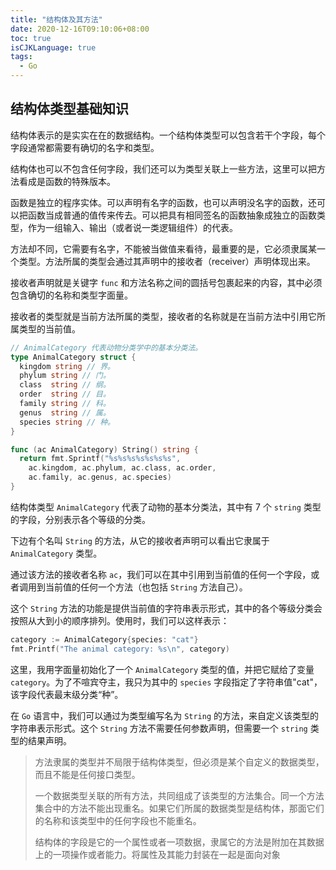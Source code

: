```yaml
---
title: "结构体及其方法"
date: 2020-12-16T09:10:06+08:00
toc: true
isCJKLanguage: true
tags: 
  - Go
---
```


## 结构体类型基础知识

结构体表示的是实实在在的数据结构。一个结构体类型可以包含若干个字段，每个字段通常都需要有确切的名字和类型。

结构体也可以不包含任何字段，我们还可以为类型关联上一些方法，这里可以把方法看成是函数的特殊版本。

函数是独立的程序实体。可以声明有名字的函数，也可以声明没名字的函数，还可以把函数当成普通的值传来传去。可以把具有相同签名的函数抽象成独立的函数类型，作为一组输入、输出（或者说一类逻辑组件）的代表。

方法却不同，它需要有名字，不能被当做值来看待，最重要的是，它必须隶属某一个类型。方法所属的类型会通过其声明中的接收者（receiver）声明体现出来。

接收者声明就是关键字 `func` 和方法名称之间的圆括号包裹起来的内容，其中必须包含确切的名称和类型字面量。

接收者的类型就是当前方法所属的类型，接收者的名称就是在当前方法中引用它所属类型的当前值。

```go
// AnimalCategory 代表动物分类学中的基本分类法。
type AnimalCategory struct {
  kingdom string // 界。
  phylum string // 门。
  class  string // 纲。
  order  string // 目。
  family string // 科。
  genus  string // 属。
  species string // 种。
}

func (ac AnimalCategory) String() string {
  return fmt.Sprintf("%s%s%s%s%s%s%s",
    ac.kingdom, ac.phylum, ac.class, ac.order,
    ac.family, ac.genus, ac.species)
}
```

结构体类型 `AnimalCategory` 代表了动物的基本分类法，其中有 7 个 `string` 类型的字段，分别表示各个等级的分类。

下边有个名叫 `String` 的方法，从它的接收者声明可以看出它隶属于 `AnimalCategory` 类型。

通过该方法的接收者名称 `ac`，我们可以在其中引用到当前值的任何一个字段，或者调用到当前值的任何一个方法（也包括 `String` 方法自己）。

这个 `String` 方法的功能是提供当前值的字符串表示形式，其中的各个等级分类会按照从大到小的顺序排列。使用时，我们可以这样表示：

```go
category := AnimalCategory{species: "cat"}
fmt.Printf("The animal category: %s\n", category)
```

这里，我用字面量初始化了一个 `AnimalCategory` 类型的值，并把它赋给了变量 `category`。为了不喧宾夺主，我只为其中的 `species` 字段指定了字符串值"cat"，该字段代表最末级分类“种”。

在 `Go` 语言中，我们可以通过为类型编写名为 `String` 的方法，来自定义该类型的字符串表示形式。这个 `String` 方法不需要任何参数声明，但需要一个 `string` 类型的结果声明。

> 方法隶属的类型并不局限于结构体类型，但必须是某个自定义的数据类型，而且不能是任何接口类型。
>
> 一个数据类型关联的所有方法，共同组成了该类型的方法集合。同一个方法集合中的方法不能出现重名。如果它们所属的数据类型是结构体，那面它们的名称和该类型中的任何字段也不能重名。
>
> 结构体的字段是它的一个属性或者一项数据，隶属它的方法是附加在其数据上的一项操作或者能力。将属性及其能力封装在一起是面向对象